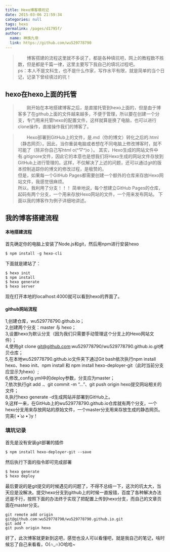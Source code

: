 ```yaml
---
title: Hexo博客填坑记
date: 2015-03-06 21:59:34
categories: null
tags: hexo
permalink: /pages/d1795f/
author: 
  name: 神族九帝
  link: https://github.com/wu529778790
---
```

>　　博客搭建的流程这里就不多说了，都是各种填坑吧，网上的教程数不胜数，但是都是千篇一律，这里主要写下我自己的填坑过程吧。  
ps：本人不是文科生，也不是什么作家，写作水平有限，就是简单的当个日记，记录下曾经填过的坑！
<!-- more -->


## hexo在hexo上面的托管
>　　刚开始在本地搭建博客之后，是直接托管到hexo上面的，但是由于博客多了在github上面的文件越来越多，不便于管理，所以要在创建一个分支，专门用来托管hexo的配置文件，这样就算是换了电脑，也可以进行clone操作，直接操作我们的博客了。  

>　　Hexo部署到GitHub上的文件，是.md（你的博文）转化之后的.html（静态网页）。因此，当你重装电脑或者想在不同电脑上修改博客时，就不可能了（除非你自己写html o(^▽^)o ）。
其实，Hexo生成的网站文件中有.gitignore文件，因此它的本意也是想我们将Hexo生成的网站文件存放到GitHub上进行管理的。这样，不仅解决了上述的问题，还可以通过git的版本控制追踪你的博文的修改过程，是极赞的。　　　　　  
但是，如果每一个GitHub Pages都需要创建一个额外的仓库来存放Hexo网站文件，我感觉很麻烦。  
所以，我利用了分支！！！
简单地说，每个想建立GitHub Pages的仓库，起码有两个分支，一个用来存放Hexo网站的文件，一个用来发布网站。
下面以我的博客作为例子详细地讲述。


## 我的博客搭建流程
#### 本地搭建流程
首先确定你的电脑上安装了Node.js和git，然后用npm进行安装hexo

	$ npm install -g hexo-cli

下面就是建站了：

	$ hexo init
	$ npm install
	$ hexo generate
	$ hexo server

现在打开本地的localhost:4000就可以看到hexo的界面了。
####  github网站流程 
1,创建仓库，wu529778790.github.io；  
2,创建两个分支：master 与 hexo；  
3,设置hexo为默认分支（因为我们只需要手动管理这个分支上的Hexo网站文件）；  
4,使用git clone git@github.com:wu529778790/wu529778790.github.io.git拷贝仓库；  
5,在本地wu529778790.github.io文件夹下通过Git bash依次执行npm install hexo、hexo init、npm install 和 npm install hexo-deployer-git（此时当前分支应显示为hexo）;  
6,修改_config.yml中的deploy参数，分支应为master；  
7,依次执行git add .、git commit -m “…”、git push origin hexo提交网站相关的文件；  
8,执行hexo generate -d生成网站并部署到GitHub上。  
9,这样一来，在GitHub上的wu529778790.github.io仓库就有两个分支，一个hexo分支用来存放网站的原始文件，一个master分支用来存放生成的静态网页。完美( •̀ ω •́ )y！
###  填坑记录
首先是没有安装git部署的插件

	$ npm install hexo-deployer-git --save
然后执行下面的指令即可完成部署

	$ hexo generate
	$ hexo deploy
最后要说的是git提交的时候遇见的问题了，不得不总结一下，这次的坑太大，当天应是没解决。提交hexo分支到github上的时候一直报错，百度了各种解决办法还是不行，按照下面的办法终于实现了把配置上传到hexo分支，而自己的文章页面在master分支。

	git remote add origin git@github.com:wu529778790/wu529778790.github.io.git
	git add *
	git push origin hexo

好了，此次博客就更新到这吧，感觉也没人可以看懂吧，就是我自己的笔记，啥时候忘了自己来看看，O(∩_∩)O哈哈~





